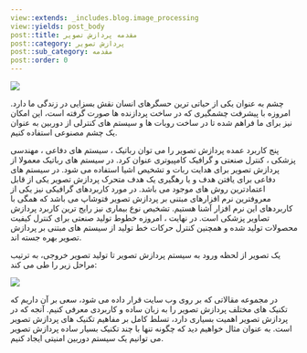 ```yaml
---
view::extends: _includes.blog.image_processing
view::yields: post_body
post::title: مقدمه پردازش تصویر
post::category: پردازش تصویر
post::sub_category: مقدمه
post::order: 0
---
```


![](@url('assets/images/image-processing/eye_blue.jpg'))

چشم به عنوان یکی از حیاتی ترین حسگرهای انسان نقش بسزایی در زندگی ما دارد. امروزه با پیشرفت چشمگیری که در ساخت پردازنده ها صورت گرفته است، این امکان نیز برای ما فراهم شده تا در ساخت روبات ها و سیستم های کنترلی از دوربین به عنوان یک چشم مصنوعی استفاده کنیم.

پنج کاربرد عمده پردازش تصویر را می توان رباتیک ، سیستم های دفاعی ، مهندسی پزشکی ، کنترل	 صنعتی و گرافیک کامپیوتری عنوان کرد. در سیستم های رباتیک معمولا از پردازش تصویر برای هدایت ربات و تشخیص اشیا استفاده می شود. در سیستم های دفاعی برای یافتن هدف و یا رهگیری یک هدف متحرک پردازش تصویر یکی از قابل اعتمادترین روش های موجود می باشد. در مورد کاربردهای گرافیکی نیز یکی از معروفترین نرم افزارهای مبتنی بر پردازش تصویر فتوشاپ می باشد که همگی با کاربردهای این نرم افزار آشنا هستیم. تشخیص نوع بیماری نیز رایج ترین کاربرد پردازش تصاویر پزشکی است. در نهایت ، امروزه خطوط تولید صنعتی برای کنترل کیفیت محصولات تولید شده و همچنین کنترل حرکات خط تولید از سیستم های مبتنی بر پردازش تصویر بهره جسته اند.

یک تصویر از لحظه ورود به سیستم پردازش تصویر تا تولید تصویر خروجی، به ترتیب مراحل زیر را طی می کند:

![](@url('assets/images/image-processing/dip-steps.jpg'))

در مجموعه مقالاتی که بر روی وب سایت قرار داده می شود، سعی بر آن داریم که تکنیک های مختلف پردازش تصویر را به زبان ساده و کاربردی معرفی کنیم. آنجه که در پردازش تصویر اهمیت بسیاری دارد، تسلط کامل بر مفاهیم تکنیک های پردازش تصویر است. به عنوان مثال خواهیم دید که چگونه تنها با چند تکنیک بسیار ساده پردازش تصویر می توانیم یک سیستم دوربین امنیتی ایجاد کنیم.


